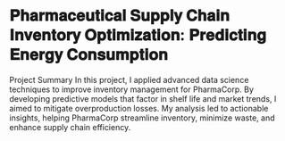 # 𝐏𝐡𝐚𝐫𝐦𝐚𝐜𝐞𝐮𝐭𝐢𝐜𝐚𝐥 𝐒𝐮𝐩𝐩𝐥𝐲 𝐂𝐡𝐚𝐢𝐧 𝐈𝐧𝐯𝐞𝐧𝐭𝐨𝐫𝐲 𝐎𝐩𝐭𝐢𝐦𝐢𝐳𝐚𝐭𝐢𝐨𝐧: 𝐏𝐫𝐞𝐝𝐢𝐜𝐭𝐢𝐧𝐠 𝐄𝐧𝐞𝐫𝐠𝐲 𝐂𝐨𝐧𝐬𝐮𝐦𝐩𝐭𝐢𝐨𝐧
Project Summary
In this project, I applied advanced data science techniques to improve inventory management for PharmaCorp. By developing predictive models that factor in shelf life and market trends, I aimed to mitigate overproduction losses. My analysis led to actionable insights, helping PharmaCorp streamline inventory, minimize waste, and enhance supply chain efficiency.
